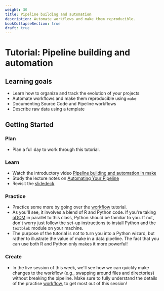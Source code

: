 ```yaml
---
weight: 30
title: Pipeline building and automation
description: Automate workflows and make them reproducible.
bookCollapseSection: true
draft: true
---
```


# Tutorial: Pipeline building and automation

## Learning goals

* Learn how to organize and track the evolution of your projects
* Automate workflows and make them reproducible using `make`
* Documenting Source Code and Pipeline workflows
* Describe raw data using a template

## Getting Started

### Plan

- Plan a full day to work through this tutorial.

### Learn

- Watch the introductory video [Pipeline building and automation in make](LINK_VIDEO)
- Study the lecture notes on [Automating Your Pipeline](http://tilburgsciencehub.com/tutorials/project-setup/principles-of-project-setup-and-workflow-management/automation/)
- Revisit the [slidedeck](https://github.com/STAT545-UBC/STAT545-UBC-original-website/tree/master/automation01_slides)


### Practice
- Practice some more by going over the [workflow](http://tilburgsciencehub.com/tutorials/more-tutorials/implement-an-efficient-and-reproducible-workflow/implement-an-efficient-and-reproducible-workflow-overview/) tutorial.
- As you'll see, it involves a blend of R and Python code. If you're taking [oDCM](https://odcm.hannesdatta.com) in parallel to this class, Python should be familiar to you. If not, don't worry just follow the set-up instructions to install Python and the `textblob` module on your machine.
- The purpose of the tutorial is not to turn you into a Python wizard, but rather to illustrate the value of make in a data pipeline. The fact that you can use both R and Python only makes it more powerful!


### Create
- In the live session of this week, we'll see how we can quickly make changes to the workflow (e.g., swapping around files and directories) without breaking the pipeline. Make sure to fully understand the details of the practise [workflow](https://tsh-website.netlify.app/tutorials/more-tutorials/implement-an-efficient-and-reproducible-workflow/implement-an-efficient-and-reproducible-workflow-overview/), to get most out of this session!
